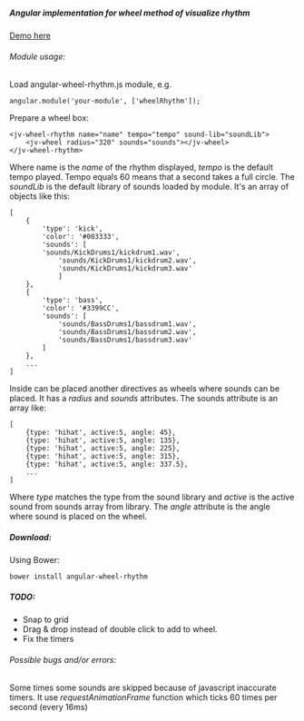 ##### Angular implementation for wheel method of visualize rhythm
[Demo here](http://ciocan.github.io/angular-wheel-rhythm)

###### Module usage:
Load angular-wheel-rhythm.js module, e.g.

    angular.module('your-module', ['wheelRhythm']);

Prepare a wheel box:

    <jv-wheel-rhythm name="name" tempo="tempo" sound-lib="soundLib">
	    <jv-wheel radius="320" sounds="sounds"></jv-wheel>
    </jv-wheel-rhythm>

Where name is the *name* of the rhythm displayed, *tempo* is the default tempo played. Tempo equals 60 means that a second takes a full circle. The *soundLib* is the default library of sounds loaded by module. It's an array of objects like this:

    [
    	{
    		'type': 'kick',
    		'color': '#003333',
    		'sounds': [
		    'sounds/KickDrums1/kickdrum1.wav',
    			'sounds/KickDrums1/kickdrum2.wav',
    			'sounds/KickDrums1/kickdrum3.wav'
    			]
    	},
    	{
    		'type': 'bass',
    		'color': '#3399CC',
    		'sounds': [
    			'sounds/BassDrums1/bassdrum1.wav',
    			'sounds/BassDrums1/bassdrum2.wav',
    			'sounds/BassDrums1/bassdrum3.wav'
    		]
    	},
    	...
    ]

Inside *<jv-wheel-rhythm>* can be placed another *<jv-wheel>* directives as wheels where sounds can be placed. It has a *radius* and *sounds* attributes. The sounds attribute is an array like:

    [
    	{type: 'hihat', active:5, angle: 45},
    	{type: 'hihat', active:5, angle: 135},
    	{type: 'hihat', active:5, angle: 225},
    	{type: 'hihat', active:5, angle: 315},
    	{type: 'hihat', active:5, angle: 337.5},
    	...
    ]

Where *type* matches the type from the sound library and *active* is the active sound from sounds array from library. The *angle* attribute is the angle where sound is placed on the wheel.

##### Download:

Using Bower:

    bower install angular-wheel-rhythm

##### TODO:

* Snap to grid
* Drag & drop instead of double click to add to wheel.
* Fix the timers

###### Possible bugs and/or errors:

Some times some sounds are skipped because of javascript inaccurate timers. It use *requestAnimationFrame* function which ticks 60 times per second (every 16ms)

